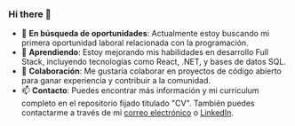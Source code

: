 ### Hi there 👋
- 🔭 **En búsqueda de oportunidades**: Actualmente estoy buscando mi primera oportunidad laboral relacionada con la programación.
- 🌱 **Aprendiendo**: Estoy mejorando mis habilidades en desarrollo Full Stack, incluyendo tecnologías como React, .NET, y bases de datos SQL.
- 👯 **Colaboración**: Me gustaría colaborar en proyectos de código abierto para ganar experiencia y contribuir a la comunidad.
- 📫 **Contacto**: Puedes encontrar más información y mi currículum completo en el repositorio fijado titulado "CV". También puedes contactarme a través de mi [correo electrónico](mailto:francoexequiel_garcia@hotmail.com) o [LinkedIn](https://www.linkedin.com/in/franco-garcia-13ba53155/).
<!--
**FrancoExeqGarcia/FrancoExeqGarcia** is a ✨ _special_ ✨ repository because its `README.md` (this file) appears on your GitHub profile.

Here are some ideas to get you started:

- 🔭 I’m currently working on ...
- 🌱 I’m currently learning ...
- 👯 I’m looking to collaborate on ...
- 🤔 I’m looking for help with ...
- 💬 Ask me about ...
- 📫 How to reach me: ...
- 😄 Pronouns: ...
- ⚡ Fun fact: ...
-->
